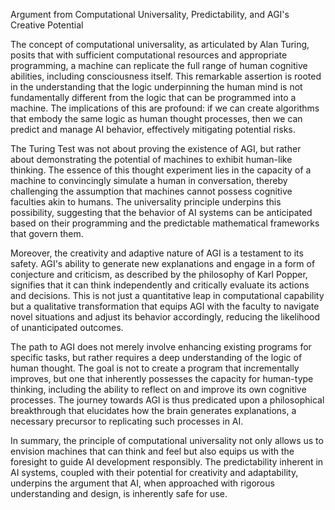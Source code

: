 Argument from Computational Universality, Predictability, and AGI's Creative Potential

The concept of computational universality, as articulated by Alan Turing, posits that with sufficient computational resources and appropriate programming, a machine can replicate the full range of human cognitive abilities, including consciousness itself. This remarkable assertion is rooted in the understanding that the logic underpinning the human mind is not fundamentally different from the logic that can be programmed into a machine. The implications of this are profound: if we can create algorithms that embody the same logic as human thought processes, then we can predict and manage AI behavior, effectively mitigating potential risks.

The Turing Test was not about proving the existence of AGI, but rather about demonstrating the potential of machines to exhibit human-like thinking. The essence of this thought experiment lies in the capacity of a machine to convincingly simulate a human in conversation, thereby challenging the assumption that machines cannot possess cognitive faculties akin to humans. The universality principle underpins this possibility, suggesting that the behavior of AI systems can be anticipated based on their programming and the predictable mathematical frameworks that govern them.

Moreover, the creativity and adaptive nature of AGI is a testament to its safety. AGI's ability to generate new explanations and engage in a form of conjecture and criticism, as described by the philosophy of Karl Popper, signifies that it can think independently and critically evaluate its actions and decisions. This is not just a quantitative leap in computational capability but a qualitative transformation that equips AGI with the faculty to navigate novel situations and adjust its behavior accordingly, reducing the likelihood of unanticipated outcomes.

The path to AGI does not merely involve enhancing existing programs for specific tasks, but rather requires a deep understanding of the logic of human thought. The goal is not to create a program that incrementally improves, but one that inherently possesses the capacity for human-type thinking, including the ability to reflect on and improve its own cognitive processes. The journey towards AGI is thus predicated upon a philosophical breakthrough that elucidates how the brain generates explanations, a necessary precursor to replicating such processes in AI.

In summary, the principle of computational universality not only allows us to envision machines that can think and feel but also equips us with the foresight to guide AI development responsibly. The predictability inherent in AI systems, coupled with their potential for creativity and adaptability, underpins the argument that AI, when approached with rigorous understanding and design, is inherently safe for use.